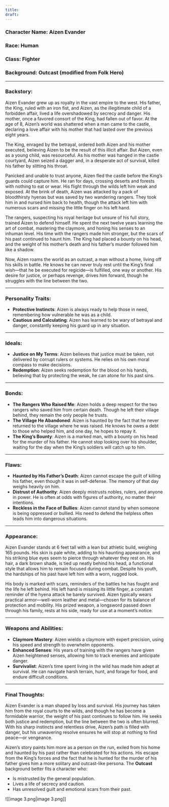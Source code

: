 ```yaml
---
title: 
draft:
---
```

### **Character Name**: Aizen Evander

### **Race**: Human

### **Class**: Fighter

### **Background**: Outcast (modified from Folk Hero)

---

### **Backstory**:

Aizen Evander grew up as royalty in the vast empire to the west. His father, the King, ruled with an iron fist, and Aizen, as the illegitimate child of a forbidden affair, lived a life overshadowed by secrecy and danger. His mother, once a favored consort of the King, had fallen out of favor. At the age of 8, Aizen’s world was shattered when a man came to the castle, declaring a love affair with his mother that had lasted over the previous eight years.

The King, enraged by the betrayal, ordered both Aizen and his mother executed, believing Aizen to be the result of this illicit affair. But Aizen, even as a young child, was resourceful. As his mother was hanged in the castle courtyard, Aizen seized a dagger and, in a desperate act of survival, killed his father by slitting his throat.

Panicked and unable to trust anyone, Aizen fled the castle before the King’s guards could capture him. He ran for days, crossing deserts and forests with nothing to eat or wear. His flight through the wilds left him weak and exposed. At the brink of death, Aizen was attacked by a pack of bloodthirsty hyenas but was saved by two wandering rangers. They took him in and nursed him back to health, though the attack left him with numerous scars and missing the little finger on his left hand.

The rangers, suspecting his royal heritage but unsure of his full story, trained Aizen to defend himself. He spent the next twelve years learning the art of combat, mastering the claymore, and honing his senses to an inhuman level. His time with the rangers made him stronger, but the scars of his past continued to haunt him. The King had placed a bounty on his head, and the weight of his mother’s death and his father’s murder followed him like a shadow.

Now, Aizen roams the world as an outcast, a man without a home, living off his skills in battle. He knows he can never truly rest until the King’s final wish—that he be executed for regicide—is fulfilled, one way or another. His desire for justice, or perhaps revenge, drives him forward, though he struggles with the line between the two.

---

### **Personality Traits**:

- **Protective Instincts**: Aizen is always ready to help those in need, remembering how vulnerable he was as a child.
- **Cautious and Calculating**: Aizen has learned to be wary of betrayal and danger, constantly keeping his guard up in any situation.

---

### **Ideals**:

- **Justice on My Terms**: Aizen believes that justice must be taken, not delivered by corrupt rulers or systems. He relies on his own moral compass to make decisions.
- **Redemption**: Aizen seeks redemption for the blood on his hands, believing that by protecting the weak, he can atone for his past sins.

---

### **Bonds**:

- **The Rangers Who Raised Me**: Aizen holds a deep respect for the two rangers who saved him from certain death. Though he left their village behind, they remain the only people he trusts.
- **The Village He Abandoned**: Aizen is haunted by the fact that he never returned to the village where he was raised. He knows he owes a debt to those who helped him, and one day, he hopes to repay it.
- **The King’s Bounty**: Aizen is a marked man, with a bounty on his head for the murder of his father. He cannot stop looking over his shoulder, waiting for the day when the King’s soldiers will catch up to him.

---

### **Flaws**:

- **Haunted by His Father’s Death**: Aizen cannot escape the guilt of killing his father, even though it was in self-defense. The memory of that day weighs heavily on him.
- **Distrust of Authority**: Aizen deeply mistrusts nobles, rulers, and anyone in power. He is often at odds with figures of authority, no matter their intentions.
- **Reckless in the Face of Bullies**: Aizen cannot stand by when someone is being oppressed or bullied. His need to defend the helpless often leads him into dangerous situations.

---

### **Appearance**:

Aizen Evander stands at 6 feet tall with a lean but athletic build, weighing 165 pounds. His skin is pale white, adding to his haunting appearance, and his striking blue eyes seem to pierce through whatever they rest on. His hair, a dark brown shade, is tied up neatly behind his head, a functional style that allows him to remain focused during combat. Despite his youth, the hardships of his past have left him with a worn, rugged look.

His body is marked with scars, reminders of the battles he has fought and the life he left behind. His left hand is missing its little finger, a constant reminder of the hyena attack he barely survived. Aizen typically wears practical armor—well-worn leather and metal—chosen for its balance of protection and mobility. His prized weapon, a longsword passed down through his family, rests at his side, ready for use at a moment’s notice.

---

### **Weapons and Abilities**:

- **Claymore Mastery**: Aizen wields a claymore with expert precision, using his speed and strength to overwhelm opponents.
- **Enhanced Senses**: His years of training with the rangers have given Aizen heightened senses, allowing him to track enemies and anticipate danger.
- **Survivalist**: Aizen’s time spent living in the wild has made him adept at survival. He can navigate harsh terrain, hunt, and forage for food, and endure difficult conditions.

---

### **Final Thoughts**:

Aizen Evander is a man shaped by loss and survival. His journey has taken him from the royal courts to the wilds, and though he has become a formidable warrior, the weight of his past continues to follow him. He seeks both justice and redemption, but the line between the two is often blurred. With his sharp instincts and relentless drive, Aizen’s path is filled with danger, but his unwavering resolve ensures he will stop at nothing to find peace—or vengeance.

  

  

Aizen’s story paints him more as a person on the run, exiled from his home and haunted by his past rather than celebrated for his actions. His escape from the King’s forces and the fact that he is hunted for the murder of his father gives him a more solitary and outcast-like persona. The **Outcast** background better fits a character who:

- Is mistrusted by the general population.
- Lives a life of secrecy and caution.
- Has unresolved guilt and emotional scars from their past.

![[image 3.png|image 3.png]]